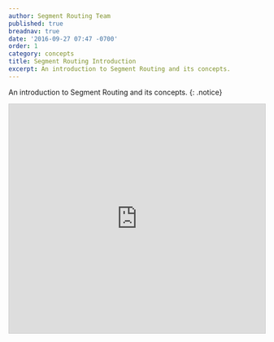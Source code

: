 ```yaml
---
author: Segment Routing Team
published: true
breadnav: true
date: '2016-09-27 07:47 -0700'
order: 1
category: concepts
title: Segment Routing Introduction
excerpt: An introduction to Segment Routing and its concepts.
---
```


An introduction to Segment Routing and its concepts.
{: .notice}

<iframe src="https://app.box.com/embed/preview/vgy2xb3jvg0rurtxql5dtoox9t4j5ry0?theme=dark" width="800" height="450" frameborder="0" marginwidth="0" marginheight="0" scrolling="no" style="border:1px solid #CCC; border-width:1px; margin-bottom:5px; max-width: 100%;" allowfullscreen webkitallowfullscreen msallowfullscreen></iframe>
